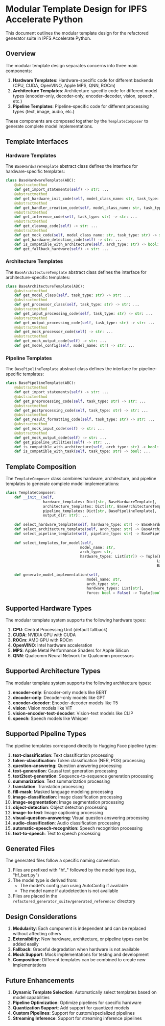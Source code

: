 # Modular Template Design for IPFS Accelerate Python

This document outlines the modular template design for the refactored generator suite in IPFS Accelerate Python.

## Overview

The modular template design separates concerns into three main components:

1. **Hardware Templates**: Hardware-specific code for different backends (CPU, CUDA, OpenVINO, Apple MPS, QNN, ROCm)
2. **Architecture Templates**: Architecture-specific code for different model types (encoder-only, decoder-only, encoder-decoder, vision, speech, etc.)
3. **Pipeline Templates**: Pipeline-specific code for different processing types (text, image, audio, etc.)

These components are composed together by the `TemplateComposer` to generate complete model implementations.

## Template Interfaces

### Hardware Templates

The `BaseHardwareTemplate` abstract class defines the interface for hardware-specific templates:

```python
class BaseHardwareTemplate(ABC):
    @abstractmethod
    def get_import_statements(self) -> str: ...
    @abstractmethod
    def get_hardware_init_code(self, model_class_name: str, task_type: str) -> str: ...
    @abstractmethod
    def get_handler_creation_code(self, model_class_name: str, task_type: str) -> str: ...
    @abstractmethod
    def get_inference_code(self, task_type: str) -> str: ...
    @abstractmethod
    def get_cleanup_code(self) -> str: ...
    @abstractmethod
    def get_mock_code(self, model_class_name: str, task_type: str) -> str: ...
    def get_hardware_detection_code(self) -> str: ...
    def is_compatible_with_architecture(self, arch_type: str) -> bool: ...
    def get_fallback_hardware(self) -> str: ...
```

### Architecture Templates

The `BaseArchitectureTemplate` abstract class defines the interface for architecture-specific templates:

```python
class BaseArchitectureTemplate(ABC):
    @abstractmethod
    def get_model_class(self, task_type: str) -> str: ...
    @abstractmethod
    def get_processor_class(self, task_type: str) -> str: ...
    @abstractmethod
    def get_input_processing_code(self, task_type: str) -> str: ...
    @abstractmethod
    def get_output_processing_code(self, task_type: str) -> str: ...
    @abstractmethod
    def get_mock_processor_code(self) -> str: ...
    @abstractmethod
    def get_mock_output_code(self) -> str: ...
    def get_model_config(self, model_name: str) -> str: ...
```

### Pipeline Templates

The `BasePipelineTemplate` abstract class defines the interface for pipeline-specific templates:

```python
class BasePipelineTemplate(ABC):
    @abstractmethod
    def get_import_statements(self) -> str: ...
    @abstractmethod
    def get_preprocessing_code(self, task_type: str) -> str: ...
    @abstractmethod
    def get_postprocessing_code(self, task_type: str) -> str: ...
    @abstractmethod
    def get_result_formatting_code(self, task_type: str) -> str: ...
    @abstractmethod
    def get_mock_input_code(self) -> str: ...
    @abstractmethod
    def get_mock_output_code(self) -> str: ...
    def get_pipeline_utilities(self) -> str: ...
    def is_compatible_with_architecture(self, arch_type: str) -> bool: ...
    def is_compatible_with_task(self, task_type: str) -> bool: ...
```

## Template Composition

The `TemplateComposer` class combines hardware, architecture, and pipeline templates to generate complete model implementations:

```python
class TemplateComposer:
    def __init__(self, 
                 hardware_templates: Dict[str, BaseHardwareTemplate],
                 architecture_templates: Dict[str, BaseArchitectureTemplate],
                 pipeline_templates: Dict[str, BasePipelineTemplate],
                 output_dir: str): ...
                 
    def select_hardware_template(self, hardware_type: str) -> BaseHardwareTemplate: ...
    def select_architecture_template(self, arch_type: str) -> BaseArchitectureTemplate: ...
    def select_pipeline_template(self, pipeline_type: str) -> BasePipelineTemplate: ...
    
    def select_templates_for_model(self, 
                                  model_name: str, 
                                  arch_type: str,
                                  hardware_types: List[str]) -> Tuple[BaseArchitectureTemplate, 
                                                                     List[BaseHardwareTemplate], 
                                                                     BasePipelineTemplate]: ...
                                                                     
    def generate_model_implementation(self,
                                     model_name: str,
                                     arch_type: str,
                                     hardware_types: List[str],
                                     force: bool = False) -> Tuple[bool, str]: ...
```

## Supported Hardware Types

The modular template system supports the following hardware types:

1. **CPU**: Central Processing Unit (default fallback)
2. **CUDA**: NVIDIA GPU with CUDA
3. **ROCm**: AMD GPU with ROCm
4. **OpenVINO**: Intel hardware acceleration
5. **MPS**: Apple Metal Performance Shaders for Apple Silicon
6. **QNN**: Qualcomm Neural Network for Qualcomm processors

## Supported Architecture Types

The modular template system supports the following architecture types:

1. **encoder-only**: Encoder-only models like BERT
2. **decoder-only**: Decoder-only models like GPT
3. **encoder-decoder**: Encoder-decoder models like T5
4. **vision**: Vision models like ViT
5. **vision-encoder-text-decoder**: Vision-text models like CLIP
6. **speech**: Speech models like Whisper

## Supported Pipeline Types

The pipeline templates correspond directly to Hugging Face pipeline types:

1. **text-classification**: Text classification processing
2. **token-classification**: Token classification (NER, POS) processing
3. **question-answering**: Question answering processing
4. **text-generation**: Causal text generation processing
5. **text2text-generation**: Sequence-to-sequence generation processing
6. **summarization**: Text summarization processing
7. **translation**: Translation processing
8. **fill-mask**: Masked language modeling processing
9. **image-classification**: Image classification processing
10. **image-segmentation**: Image segmentation processing
11. **object-detection**: Object detection processing
12. **image-to-text**: Image captioning processing
13. **visual-question-answering**: Visual question answering processing
14. **audio-classification**: Audio classification processing
15. **automatic-speech-recognition**: Speech recognition processing
16. **text-to-speech**: Text to speech processing

## Generated Files

The generated files follow a specific naming convention:

1. Files are prefixed with "hf_" followed by the model type (e.g., "hf_bert.py")
2. The model type is derived from:
   - The model's config.json using AutoConfig if available
   - The model name if autodetection is not available
3. Files are placed in the `refactored_generator_suite/generated_reference/` directory

## Design Considerations

1. **Modularity**: Each component is independent and can be replaced without affecting others
2. **Extensibility**: New hardware, architecture, or pipeline types can be added easily
3. **Fallback**: Graceful degradation when hardware is not available
4. **Mock Support**: Mock implementations for testing and development
5. **Composition**: Different templates can be combined to create new implementations

## Future Enhancements

1. **Dynamic Template Selection**: Automatically select templates based on model capabilities
2. **Pipeline Optimization**: Optimize pipelines for specific hardware
3. **Quantization Support**: Add support for quantized models
4. **Custom Pipelines**: Support for custom/specialized pipelines
5. **Streaming Inference**: Support for streaming inference pipelines